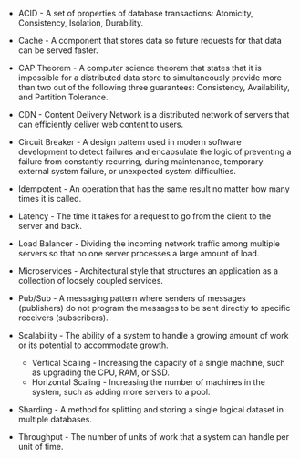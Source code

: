 - ACID - A set of properties of database transactions: Atomicity, Consistency, Isolation, Durability.

- Cache - A component that stores data so future requests for that data can be served faster.

- CAP Theorem - A computer science theorem that states that it is impossible for a distributed data store to simultaneously provide more than two out of the following three guarantees: Consistency, Availability, and Partition Tolerance.

- CDN - Content Delivery Network is a distributed network of servers that can efficiently deliver web content to users.

- Circuit Breaker - A design pattern used in modern software development to detect failures and encapsulate the logic of preventing a failure from constantly recurring, during maintenance, temporary external system failure, or unexpected system difficulties.

- Idempotent - An operation that has the same result no matter how many times it is called.

- Latency - The time it takes for a request to go from the client to the server and back.

- Load Balancer - Dividing the incoming network traffic among multiple servers so that no one server processes a large amount of load.

- Microservices - Architectural style that structures an application as a collection of loosely coupled services.

- Pub/Sub - A messaging pattern where senders of messages (publishers) do not program the messages to be sent directly to specific receivers (subscribers).

- Scalability - The ability of a system to handle a growing amount of work or its potential to accommodate growth.
  - Vertical Scaling - Increasing the capacity of a single machine, such as upgrading the CPU, RAM, or SSD.
  - Horizontal Scaling - Increasing the number of machines in the system, such as adding more servers to a pool.

- Sharding - A method for splitting and storing a single logical dataset in multiple databases.

- Throughput - The number of units of work that a system can handle per unit of time.